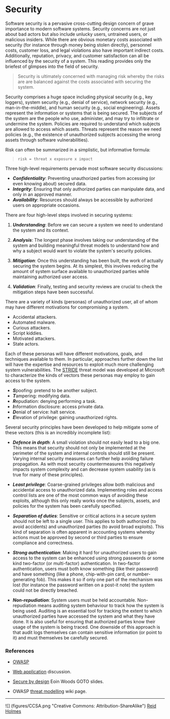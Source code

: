 # Security

Software security is a pervasive cross-cutting design concern of grave importance to modern software systems. Security concerns are not just about bad actors but also include unlucky users, untrained users, or malicious insiders. While there are obvious monetary costs associated with security (for instance through money being stolen directly), personnel costs, customer loss, and legal violations also have important indirect costs. Additionally, reputation, privacy, and customer satisfaction can all be influenced by the security of a system. This reading provides only the briefest of glimpses into the field of security.

> Security is ultimately concerned with managing risk whereby the risks are are balanced against the costs associated with securing the system.
 
Security comprises a huge space including physical security (e.g., key loggers), system security (e.g., denial of service), network security (e.g., man-in-the-middle), and human security (e.g., social engineering). Assets represent the information or systems that is being secured. The subjects of the system are the people who use, administer, and may try to infiltrate or undermine the system. Policies are required to understand which subjects are allowed to access which assets. Threats represent the reason we need policies (e.g., the existence of unauthorized subjects accessing the wrong assets through software vulnerabilities). 

Risk can often be summarized in a simplistic, but informative formula:

> ```risk = threat x exposure x impact```

Three high-level requirements pervade most software security discussions: 

* ***Confidentiality***: Preventing unauthorized parties from accessing (or even knowing about) secured data.
* ***Integrity***: Ensuring that only authorized parties can manipulate data, and only in an approved manner.
* ***Availability***: Resources should always be accessible by authorized users on appropriate occasions.

There are four high-level steps involved in securing systems:

1. ***Understanding***: Before we can secure a system we need to understand the system and its context.

1. ***Analysis***: The longest phase involves taking our understanding of the system and building meaningful threat models to understand how and why a subject would want to violate the system's security policies.

1. ***Mitigation***: Once this understanding has been built, the work of actually securing the system begins. At its simplest, this involves reducing the amount of system surface available to unauthorized parties while maintaining authorized user access.

1. ***Validation***: Finally, testing and security reviews are crucial to check the mitigation steps have been successful.

There are a variety of kinds (personas) of unauthorized user, all of whom may have different motivations for compromising a system.

* Accidental attackers.
* Automated malware.
* Curious attackers.
* Script kiddies.
* Motivated attackers.
* State actors.

Each of these personas will have different motivations, goals, and techniques available to them. In particular, approaches further down the list will have the expertise and resources to exploit much more challenging system vulnerabilities. The [STRIDE](https://msdn.microsoft.com/en-us/library/ee823878(v=cs.20).aspx) threat model was developed at Microsoft to characterize the kinds of vectors these personas may employ to gain access to the system.

* ***S***poofing: pretend to be another subject.
* ***T***ampering: modifying data.
* ***R***epudiation: denying performing a task.
* ***I***nformation disclosure: access private data.
* ***D***enial of service: halt service.
* ***E***levation of privilege: gaining unauthorized rights.

Several security principles have been developed to help mitigate some of these vectors (this is an incredibly incomplete list):

* ***Defence in depth***: A small violation should not easily lead to a big one. This means that security should not only be implemented at the perimeter of the system and internal controls should still be present. Varying internal security measures can further help avoiding failure propagation. As with most security countermeasures this negatively impacts system complexity and can decrease system usability (as is true for many of these principles). 

* ***Least privilege***: Coarse-grained privileges allow both malicious and accidental access to unauthorized data. Implementing roles and access control lists are one of the most common ways of avoiding these exploits, although this only really works once the subjects, assets, and policies for the system has been carefully specified.

* ***Separation of duties***: Sensitive or critical actions in a secure system should not be left to a single user. This applies to both authorized (to avoid accidents) and unauthorized parties (to avoid broad exploits). This kind of separation is often apparent in accounting systems whereby actions must be approved by second or third parties to ensure compliance and correctness.

* ***Strong authentication***: Making it hard for unauthorized users to gain access to the system can be enhanced using strong passwords or some kind two-factor (or multi-factor) authentication. In two-factor authentication, users must both know something (like their password) and have something (like a phone, chip-with-pin card, or number-generating fob). This makes it so if only one part of the mechanism was lost (for instance the password written on a post-it note) the system could not be directly breached.

* ***Non-repudiation***: System users must be held accountable. Non-repudiation means auditing system behaviour to track how the system is being used. Auditing is an essential tool for tracking the extent to which unauthorized parties have accessed the system and what they have done. It is also useful for ensuring that authorized parties know their usage of the system is being traced. One downside of this approach is that audit logs themselves can contain sensitive information (or point to it) and must themselves be carefully secured.


### References

* [OWASP](https://www.owasp.org)

* [Web application](http://martinfowler.com/articles/web-security-basics.html#ProtectUserSessions) discussion.

* [Secure by design](http://www.slideshare.net/EoinWoods1/secure-by-design-security-design-principles-for-the-rest-of-us) Eoin Woods GOTO slides.

* OWASP [threat modelling](https://www.owasp.org/index.php/Threat_Risk_Modeling) wiki page.

---
![] (figures/CCSA.png "Creative Commons: Attribution-ShareAlike") [Reid Holmes](https://www.cs.ubc.ca/~rtholmes/)
